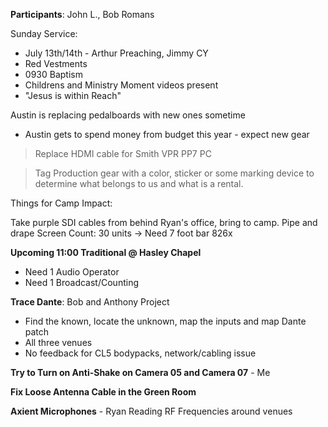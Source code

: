 **Participants**: John L., Bob Romans

Sunday Service:

- July 13th/14th - Arthur Preaching, Jimmy CY
- Red Vestments
- 0930 Baptism
- Childrens and Ministry Moment videos present
- "Jesus is within Reach"

Austin is replacing pedalboards with new ones sometime
- Austin gets to spend money from budget this year - expect new gear

 > Replace HDMI cable for Smith VPR PP7 PC
 
  > Tag Production gear with a color, sticker or some marking device to determine what belongs to us and what is a rental. 


Things for Camp Impact:

Take purple SDI cables from behind Ryan's office, bring to camp.
Pipe and drape
Screen Count: 30 units -> Need 7 foot bar 
826x

**Upcoming 11:00 Traditional @ Hasley Chapel**

- Need 1 Audio Operator
- Need 1 Broadcast/Counting

**Trace Dante**: Bob and Anthony Project

- Find the known, locate the unknown, map the inputs and map Dante patch
- All three venues
- No feedback for CL5 bodypacks, network/cabling issue

**Try to Turn on Anti-Shake on Camera 05 and Camera 07** - Me

**Fix Loose Antenna Cable in the Green Room**

**Axient Microphones** - Ryan Reading RF Frequencies around venues







